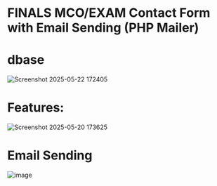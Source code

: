 # FINALS MCO/EXAM Contact Form with Email Sending (PHP Mailer)

# dbase
![Screenshot 2025-05-22 172405](https://github.com/user-attachments/assets/e34557ad-d769-4a50-9494-9e6758e570ac)

# Features:
![Screenshot 2025-05-20 173625](https://github.com/user-attachments/assets/c55a549e-6d7e-43ed-8065-95c3cd8d59a9)

# Email Sending
![image](https://github.com/user-attachments/assets/7f4d7d1e-0916-4b4f-89c6-ed1b39c336aa)
